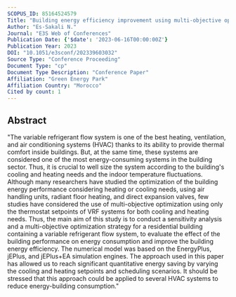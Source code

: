 ```yaml
---
SCOPUS_ID: 85164524579
Title: "Building energy efficiency improvement using multi-objective optimization for heating and cooling VRF thermostat setpoints"
Author: "Es-Sakali N."
Journal: "E3S Web of Conferences"
Publication Date: {'$date': '2023-06-16T00:00:00Z'}
Publication Year: 2023
DOI: "10.1051/e3sconf/202339603032"
Source Type: "Conference Proceeding"
Document Type: "cp"
Document Type Description: "Conference Paper"
Affiliation: "Green Energy Park"
Affiliation Country: "Morocco"
Cited by count: 1
---
```


## Abstract
"The variable refrigerant flow system is one of the best heating, ventilation, and air conditioning systems (HVAC) thanks to its ability to provide thermal comfort inside buildings. But, at the same time, these systems are considered one of the most energy-consuming systems in the building sector. Thus, it is crucial to well size the system according to the building's cooling and heating needs and the indoor temperature fluctuations. Although many researchers have studied the optimization of the building energy performance considering heating or cooling needs, using air handling units, radiant floor heating, and direct expansion valves, few studies have considered the use of multi-objective optimization using only the thermostat setpoints of VRF systems for both cooling and heating needs. Thus, the main aim of this study is to conduct a sensitivity analysis and a multi-objective optimization strategy for a residential building containing a variable refrigerant flow system, to evaluate the effect of the building performance on energy consumption and improve the building energy efficiency. The numerical model was based on the EnergyPlus, jEPlus, and jEPlus+EA simulation engines. The approach used in this paper has allowed us to reach significant quantitative energy saving by varying the cooling and heating setpoints and scheduling scenarios. It should be stressed that this approach could be applied to several HVAC systems to reduce energy-building consumption."
